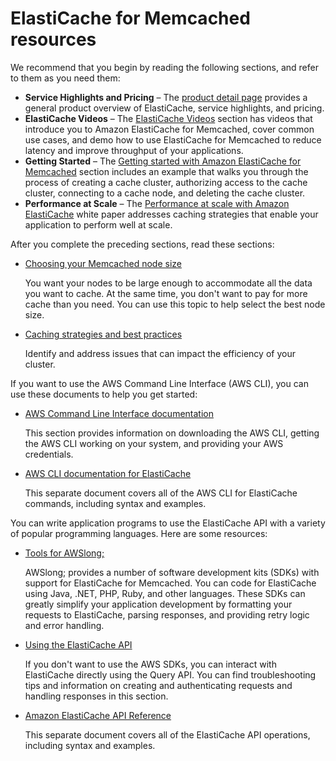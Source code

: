 # ElastiCache for Memcached resources<a name="WhatIs.FirstTimeUser"></a>

We recommend that you begin by reading the following sections, and refer to them as you need them:
+ **Service Highlights and Pricing** – The [product detail page](https://aws.amazon.com/elasticache/) provides a general product overview of ElastiCache, service highlights, and pricing\.
+ **ElastiCache Videos** – The [ElastiCache Videos](Tutorials.md#tutorial-videos) section has videos that introduce you to Amazon ElastiCache for Memcached, cover common use cases, and demo how to use ElastiCache for Memcached to reduce latency and improve throughput of your applications\.
+ **Getting Started** – The [Getting started with Amazon ElastiCache for Memcached](GettingStarted.md) section includes an example that walks you through the process of creating a cache cluster, authorizing access to the cache cluster, connecting to a cache node, and deleting the cache cluster\.
+ **Performance at Scale** – The [Performance at scale with Amazon ElastiCache](https://d0.awsstatic.com/whitepapers/performance-at-scale-with-amazon-elasticache.pdf) white paper addresses caching strategies that enable your application to perform well at scale\.

After you complete the preceding sections, read these sections:
+ [Choosing your Memcached node size](nodes-select-size.md#CacheNodes.SelectSize)

  You want your nodes to be large enough to accommodate all the data you want to cache\. At the same time, you don't want to pay for more cache than you need\. You can use this topic to help select the best node size\.
+ [Caching strategies and best practices](BestPractices.md)

  Identify and address issues that can impact the efficiency of your cluster\.

If you want to use the AWS Command Line Interface \(AWS CLI\), you can use these documents to help you get started:
+ [AWS Command Line Interface documentation](https://docs.aws.amazon.com/cli/)

  This section provides information on downloading the AWS CLI, getting the AWS CLI working on your system, and providing your AWS credentials\.
+ [AWS CLI documentation for ElastiCache](https://docs.aws.amazon.com/cli/latest/reference/elasticache/index.html)

  This separate document covers all of the AWS CLI for ElastiCache commands, including syntax and examples\.

You can write application programs to use the ElastiCache API with a variety of popular programming languages\. Here are some resources:
+ [Tools for AWSlong;](https://aws.amazon.com/tools/)

  AWSlong; provides a number of software development kits \(SDKs\) with support for ElastiCache for Memcached\. You can code for ElastiCache using Java, \.NET, PHP, Ruby, and other languages\. These SDKs can greatly simplify your application development by formatting your requests to ElastiCache, parsing responses, and providing retry logic and error handling\. 
+ [Using the ElastiCache API](ProgrammingGuide.md)

  If you don't want to use the AWS SDKs, you can interact with ElastiCache directly using the Query API\. You can find troubleshooting tips and information on creating and authenticating requests and handling responses in this section\. 
+ [Amazon ElastiCache API Reference](https://docs.aws.amazon.com/AmazonElastiCache/latest/APIReference/)

  This separate document covers all of the ElastiCache API operations, including syntax and examples\.